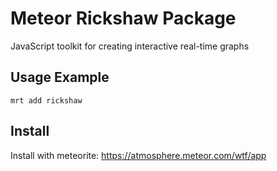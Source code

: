 # Meteor Rickshaw Package

JavaScript toolkit for creating interactive real-time graphs


## Usage Example

    mrt add rickshaw

## Install

Install with meteorite: https://atmosphere.meteor.com/wtf/app
